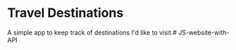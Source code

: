 # Travel Destinations

A simple app to keep track of destinations I'd like to visit.# JS-website-with-API
